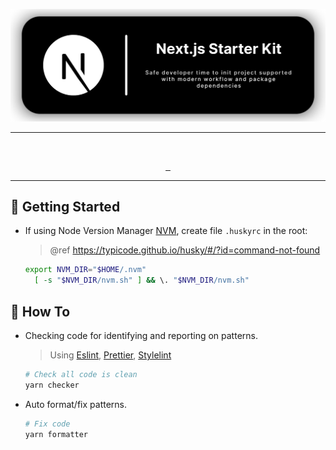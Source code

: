 <p align="center">
  <img src="https://github.com/risqir57/next-starter-kit/blob/main/public/assets/svg/logos.svg" />
</p>

---
<br />
<p align="center">
  <a aria-label="Version" href="https://github.com/risqir57/next-starter-kit/releases">
    <img alt="" src="https://img.shields.io/github/package-json/v/risqir57/next-starter-kit.svg?style=for-the-badge&labelColor=000000" />
  </a>
  <a aria-label="License" href="https://github.com/risqir57/next-starter-kit/blob/main/LICENSE">
    <img alt="" src="https://img.shields.io/github/license/risqir57/next-starter-kit.svg?style=for-the-badge&labelColor=000000" />
  </a>
  <a aria-label="Join discord server" href="https://discord.gg/49gEt3Z4">
    <img alt="" src="https://img.shields.io/badge/Join%20discord%20server-5865F2.svg?style=for-the-badge&logo=Discord&labelColor=000000&logoWidth=20" />
  </a>
</p>

---

## 🏁 Getting Started
- If using Node Version Manager [NVM](https://github.com/nvm-sh/nvm), create file `.huskyrc` in the root:
    > @ref https://typicode.github.io/husky/#/?id=command-not-found

    ```sh
    export NVM_DIR="$HOME/.nvm"
      [ -s "$NVM_DIR/nvm.sh" ] && \. "$NVM_DIR/nvm.sh"
    ```

## 🤔 How To
- Checking code for identifying and reporting on patterns.
    > Using [Eslint](https://eslint.org/), [Prettier](https://prettier.io/), [Stylelint](https://stylelint.io/)

    ```sh
    # Check all code is clean
    yarn checker
    ```

- Auto format/fix patterns.

    ```sh
    # Fix code
    yarn formatter
    ```